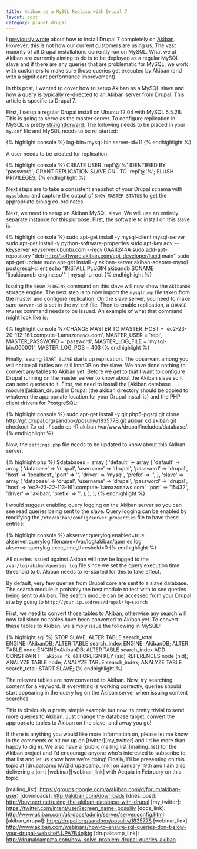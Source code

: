```yaml
--- 
title: Akiban as a MySQL Replica with Drupal 7
layout: post
category: planet drupal
---
```


I [previously wrote][prev_akiban_post] about how to install Drupal 7
completely on [Akiban][akiban_home]. However, this is not how our current customers are
using us. The vast majority of all Drupal installations currently run on
MySQL. What we at Akiban are currently aiming to do is to be deployed as
a regular MySQL slave and if there are any queries that are problematic
for MySQL, we work with customers to make sure those queries get
executed by Akiban (and with a significant performance improvement).

In this post, I wanted to cover how to setup Akiban as a MySQL slave and how a
query is typically re-directed to an Akiban server from Drupal. This
article is specific to Drupal 7.

First, I setup a regular Drupal install on Ubuntu 12.04 with MySQL
5.5.28. This is going to serve as the master server. To configure
replication in MySQL is pretty [straightforward][mysql_repl]. The following needs to
be placed in your `my.cnf` file and MySQL needs to be re-started:

{% highlight console %}
log-bin=mysql-bin
server-id=11
{% endhighlight %}

A user needs to be created for replication:

{% highlight console %}
CREATE USER 'repl'@'%' IDENTIFIED BY 'password';
GRANT REPLICATION SLAVE ON *.* TO 'repl'@'%';
FLUSH PRIVILEGES;
{% endhighlight %}

Next steps are to take a consistent snapshot of your Drupal schema with
`mysqldump` and capture the output of `SHOW MASTER STATUS` to get the
appropriate binlog co-ordinates.

Next, we need to setup an Akiban MySQL slave. We will use an entirely
separate instance for this purpose. First, the software to install on
this slave is:

{% highlight console %}
sudo apt-get install -y mysql-client mysql-server
sudo apt-get install -y python-software-properties
sudo apt-key adv --keyserver keyserver.ubuntu.com --recv 0AA4244A
sudo add-apt-repository "deb http://software.akiban.com/apt-developer/lucid main"
sudo apt-get update
sudo apt-get install -y akiban-server akiban-adapter-mysql postgresql-client
echo "INSTALL PLUGIN akibandb SONAME 'libakibandb_engine.so'" | mysql -u
root
{% endhighlight %}

Issuing the `SHOW PLUGINS` command on this slave will now show the
`AkibanDB` storage engine. The next step is to now import the
`mysqldump` file taken from the master and configure replication. On the
slave server, you need to make sure `server-id` is set in the `my.cnf`
file. Then to enable replication, a `CHANGE MASTER` command needs to be
issued. An example of what that command might look like is:

{% highlight console %}
CHANGE MASTER TO
  MASTER_HOST = 'ec2-23-20-112-161.compute-1.amazonaws.com',
  MASTER_USER = 'repl',
  MASTER_PASSWORD = 'password',
  MASTER_LOG_FILE = 'mysql-bin.000001',
  MASTER_LOG_POS = 403
{% endhighlight %}

Finally, issuing `START SLAVE` starts up replication. The observant
among you will notice all tables are still InnoDB on the slave. We have
done nothing to convert any tables to Akiban yet. Before we get to that
I want to configure Drupal running on the master server to know about
the Akiban slave so it can send queries to it. First, we need to install
the [Akiban database module][akiban_drupal] in Drupal (the akiban
directory should be copied to whatever the appropriate location for your
Drupal install is) and the PHP client drivers for PostgreSQL:

{% highlight console %}
sudo apt-get install -y git php5-pgsql
git clone http://git.drupal.org/sandbox/posulliv/1835778.git akiban
cd akiban
git checkout 7.x
cd ../
sudo cp -R akiban /var/www/drupal/includes/database/.
{% endhighlight %}

Now, the `settings.php` file needs to be updated to know about this
Akiban server:

{% highlight php %}
$databases = array (
  'default' =>
  array (
    'default' =>
    array (
      'database' => 'drupal',
      'username' => 'drupal',
      'password' => 'drupal',
      'host' => 'localhost',
      'port' => '',
      'driver' => 'mysql',
      'prefix' => '',
    ),
    'slave' =>
    array (
      'database' => 'drupal',
      'username' => 'drupal',
      'password' => 'drupal',
      'host' => 'ec2-23-22-113-161.compute-1.amazonaws.com',
      'port' => '15432',
      'driver' => 'akiban',
      'prefix' => '',
    ),
  ),
);
{% endhighlight %}

I would suggest enabling query logging on the Akiban server so you can see read
queries being sent to the slave. Query logging can be enabled by modifying the
`/etc/akiban/config/server.properties` file to have these entries:

{% highlight console %}
akserver.querylog.enabled=true
akserver.querylog.filename=/var/log/akiban/queries.log
akserver.querylog.exec_time_threshold=0
{% endhighlight %}

All queries issued against Akiban will now be logged to the
`/var/log/akiban/queries.log` file since we set the query execution time
threshold to 0. Akiban needs to re-started for this to take effect.

By default, very few queries from Drupal core are sent to a slave database. The 
search module is probably the best module to test with to see queries being
sent to Akiban. The search module can be accessed from your Drupal site 
by going to `http://your.ip.address/drupal/?q=search`

First, we need to convert those tables to Akiban, otherwise any search
will now fail since no tables have been converted to Akiban yet. To
convert these tables to Akiban, we simply issue the following in MySQL:

{% highlight sql %}
STOP SLAVE;
ALTER TABLE search_total ENGINE=AkibanDB;
ALTER TABLE search_index ENGINE=AkibanDB;
ALTER TABLE node ENGINE=AkibanDB;
ALTER TABLE search_index ADD CONSTRAINT `__akiban_fk_00` FOREIGN KEY (sid) REFERENCES node (nid);
ANALYZE TABLE node;
ANALYZE TABLE search_index;
ANALYZE TABLE search_total;
START SLAVE;
{% endhighlight %}

The relevant tables are now converted to Akiban.
Now, try searching content for a keyword. If everything is working correctly, queries
should start appearing in the query log on the Akiban server when issuing content
searches.

This is obviously a pretty simple example but now its pretty trivial to
send more queries to Akiban. Just change the database target, convert
the appropriate tables to Akiban on the slave, and away you go!

If there is anything you would like more information on, please let me
know in the comments or hit me up on [twitter][my_twitter] and I'd be
more than happy to dig in. We also have a [public mailing
list][mailing_list] for the Akiban project and I'd encourage anyone
who's interested to subscribe to that list and let us know how we're
doing! Finally, I'll be presenting on this topic at [drupalcamp
MA][drupalcamp_link] on January 19th and I am also delivering a joint
[webinar][webinar_link] with Acquia in February on this topic.

[prev_akiban_post]: http://posulliv.github.com/2012/12/14/drupal-7-install-akiban/
[akiban_home]: http://akiban.com/
[mysql_repl]: http://dev.mysql.com/doc/refman/5.5/en/replication-howto.html
[mailing_list]: https://groups.google.com/a/akiban.com/d/forum/akiban-user)
[downloads]: http://akiban.com/downloads
[dries_post]: http://buytaert.net/using-the-akiban-database-with-drupal
[my_twitter]: https://twitter.com/intent/user?screen_name=posulliv
[docs_link]: http://www.akiban.com/ak-docs/admin/server/server.config.html
[akiban_drupal]: http://drupal.org/sandbox/posulliv/1835778
[webinar_link]: http://www.akiban.com/webinars/how-to-ensure-sql-queries-don-t-slow-your-drupal-website#.UPA7B4njktg
[drupalcamp_link]: http://drupalcampma.com/how-solve-problem-drupal-queries-akiban
